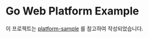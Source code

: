 # Go Web Platform Example 

이 프로젝트는 [platform-sample](https://github.com/jaeho310/platform-sample) 를 참고하여 작성되었습니다.
